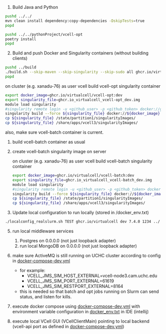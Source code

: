 1. Build Java and Python

```bash
pushd ../../
mvn clean install dependency:copy-dependencies -DskipTests=true
popd

pushd ../../pythonProject/vcell-opt
poetry install
popd
```

2. Build and push Docker and Singularity containers (without building clients)

```bash
pushd ../build
./build.sh --skip-maven --skip-singularity --skip-sudo all ghcr.io/virtualcell dev
popd
```

on cluster (e.g. xanadu-76) as user vcell build vcell-opt singularity container
```bash
export docker_image=ghcr.io/virtualcell/vcell-opt:dev
export singularity_file=ghcr.io_virtualcell_vcell-opt_dev.img
module load singularity
#singularity remote login -u <github_user> -p <github_token> docker://ghcr.io
singularity build --force ${singularity_file} docker://${docker_image}
cp ${singularity_file} /state/partition1/singularityImages/
cp ${singularity_file} /share/apps/vcell3/singularityImages/

```

also, make sure vcell-batch container is current.
1. build vcell-batch container as usual
2. create vcell-batch singularity image on server

   on cluster (e.g. xanadu-76) as user vcell build vcell-batch singularity container

    ```bash
    export docker_image=ghcr.io/virtualcell/vcell-batch:dev
    export singularity_file=ghcr.io_virtualcell_vcell-batch_dev.img
    module load singularity
    #singularity remote login -u <github_user> -p <github_token> docker://ghcr.io
    singularity build --force ${singularity_file} docker://${docker_image}
    cp ${singularity_file} /state/partition1/singularityImages/
    cp ${singularity_file} /share/apps/vcell3/singularityImages/
   
    ```


3. Update local configuration to run locally (stored in <vcell>/docker_env.txt)

```bash
./localconfig_realslurm.sh TEST ghcr.io/virtualcell dev 7.4.0 1234 ../../docker_env.txt
```

5. run local middleware services
   1. Postgres on 0.0.0.0 (not just loopback adapter)
   2. run local MongoDB on 0.0.0.0 (not just loopback adapter)

6. make sure ActiveMQ is still running on UCHC cluster according to config in [docker-compose-dev.yml](./docker-compose-dev.yml) 
    * for example:
       * VCELL_JMS_SIM_HOST_EXTERNAL=vcell-node3.cam.uchc.edu
       * VCELL_JMS_SIM_PORT_EXTERNAL=61619
       * VCELL_JMS_SIM_RESTPORT_EXTERNAL=8164
    * this is needed so that batch and opt jobs running on Slurm can send status, and listen for kills.


5. execute docker compose using [docker-compose-dev.yml](./docker-compose-dev.yml) 
   with environment variable configuration in [docker_env.txt](../../docker_env.txt) in IDE (intellij)


6. execute local VCell GUI (VCellClientMain) pointing to local backend (vcell-api port as defined in [docker-compose-dev.yml](./docker-compose-dev.yml))
